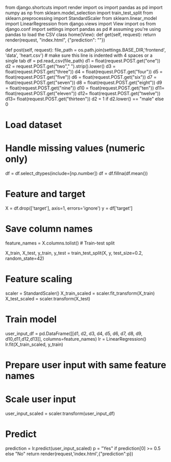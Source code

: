 from django.shortcuts import render import os
import pandas as pd import numpy as np
from sklearn.model_selection import train_test_split from sklearn.preprocessing import StandardScaler from sklearn.linear_model import LinearRegression from django.views import View
import os
from django.conf import settings
import pandas as pd # assuming you're using pandas to load the CSV
class home(View):
def get(self, request):
return render(request, "index.html", {"prediction": ""})

def post(self, request):
file_path = os.path.join(settings.BASE_DIR,'frontend', 'data', 'heart.csv') # make sure this line is indented with 4 spaces or a single tab
df = pd.read_csv(file_path)
d1 = float(request.POST.get("one"))
d2 = request.POST.get("two"," ").strip().lower() d3 = float(request.POST.get("three"))
d4 = float(request.POST.get("four")) d5 = float(request.POST.get("five")) d6 = float(request.POST.get("six")) d7 = float(request.POST.get("seven")) d8 = float(request.POST.get("eight"))
d9 = float(request.POST.get("nine")) d10 = float(request.POST.get("ten")) d11= float(request.POST.get("eleven")) d12= float(request.POST.get("twelve"))
d13= float(request.POST.get("thirteen")) d2 = 1 if d2.lower() == "male" else 0
# Load dataset




# Handle missing values (numeric only)
df = df.select_dtypes(include=[np.number]) df = df.fillna(df.mean())
# Feature and target
X = df.drop(['target'], axis=1, errors='ignore') y = df['target']

# Save column names
feature_names = X.columns.tolist() # Train-test split
 
X_train, X_test, y_train, y_test = train_test_split(X, y, test_size=0.2, random_state=42)

# Feature scaling
scaler = StandardScaler()
X_train_scaled = scaler.fit_transform(X_train) X_test_scaled = scaler.transform(X_test)

# Train model
user_input_df = pd.DataFrame([[d1, d2, d3, d4, d5, d6, d7, d8, d9, d10,d11,d12,d13]], columns=feature_names) lr = LinearRegression()
lr.fit(X_train_scaled, y_train)

# Prepare user input with same feature names


# Scale user input
user_input_scaled = scaler.transform(user_input_df)

# Predict
prediction = lr.predict(user_input_scaled) p = "Yes" if prediction[0] >= 0.5 else "No"
return render(request,'index.html',{"prediction":p})
